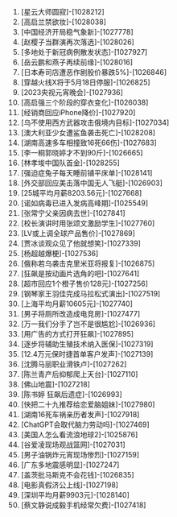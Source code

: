 
1. [星云大师圆寂]-[1028212]
1. [高启兰禁欲妆]-[1028038]
1. [中国经济开局稳气象新]-[1027778]
1. [赵樱子当群演再次落选]-[1028026]
1. [多地处于新冠病例散发状态]-[1027927]
1. [岳云鹏和燕子再续前缘]-[1028016]
1. [日本寿司店遭恶作剧股价暴跌5%]-[1026846]
1. [穿越火线X将于5月18日停服]-[1026825]
1. [2023央视元宵晚会]-[1027936]
1. [高启强三个阶段的穿衣变化]-[1026038]
1. [经销商回应iPhone降价]-[1027920]
1. [乌不使用西方武器攻击俄境内目标]-[1027034]
1. [澳大利亚少女遭鲨鱼袭击死亡]-[1028208]
1. [湖南高速多车相撞致16死66伤]-[1027683]
1. [李一桐郭晓婷才不到90斤]-[1026665]
1. [林孝埈中国队首金]-[1028255]
1. [强迫症兔子每天睡前铺平床单]-[1028141]
1. [外交部回应美击落中国无人飞艇]-[1026903]
1. [25城平均月薪8203.56元]-[1027668]
1. [诺如病毒已进入发病高峰期]-[1025549]
1. [张常宁父亲因病去世]-[1027841]
1. [校长演讲时用张颂文激励学生]-[1027760]
1. [LV或上调全球产品售价]-[1027869]
1. [贾冰谈观众见了他就想笑]-[1027339]
1. [杨超越爆梗]-[1027536]
1. [俄称若乌袭击克里米亚将报复]-[1026875]
1. [狂飙是按动画片选角的吧]-[1027641]
1. [超市回应1个橙子售价128元]-[1027256]
1. [钢琴家王羽佳完成马拉松式演出]-[1027519]
1. [上海平均月薪10605元]-[1027740]
1. [男子将厕所改造成电竞房]-[1027477]
1. [万一我们分手了岂不是很尴尬]-[1026936]
1. [用广告的方式打开狂飙]-[1027895]
1. [逐步将辅助生殖技术纳入医保]-[1027319]
1. [12.4万元保时捷首单客户发声]-[1027139]
1. [沈腾马丽职业滑铁卢]-[1027262]
1. [陈兰青产后抑郁爬上天台]-[1027110]
1. [佛山地震]-[1027218]
1. [陈书婷 狂飙后遗症]-[1026993]
1. [快把二十九推荐给恋爱脑姐妹]-[1027980]
1. [湖南16死车祸亲历者发声]-[1027918]
1. [ChatGPT会取代脑力劳动吗]-[1027469]
1. [美国人怎么看流浪地球2]-[1025876]
1. [谷爱凌现场观战篮网]-[1027031]
1. [男子油锅炸元宵现场惨烈]-[1027159]
1. [广东多地震感明显]-[1027247]
1. [盖茨批马斯克不会花钱]-[1026835]
1. [电影真假济公上线]-[1027198]
1. [深圳平均月薪9903元]-[1028140]
1. [蔡文静说成毅手机经常欠费]-[1027418]